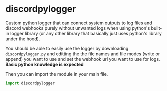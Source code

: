 # discordpylogger
Custom python logger that can connect system outputs to log files and discord webhooks purely without unwanted logs when using python's built-in logger library (or any other library that basically just uses python's library under the hood).

You should be able to easily use the logger by downloading `discordpylogger.py` and editting the the file names and file modes (write or append) you want to use and set the webhook url you want to use for logs. **Basic python knowledge is expected**

Then you can import the module in your main file.

```py
import discordpylogger
```
